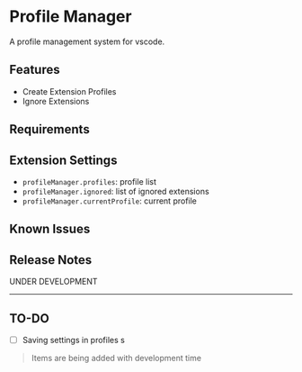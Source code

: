 # Profile Manager

A profile management system for vscode.

## Features

* Create Extension Profiles
* Ignore Extensions

## Requirements

## Extension Settings

* `profileManager.profiles`: profile list
* `profileManager.ignored`: list of ignored extensions
* `profileManager.currentProfile`: current profile

## Known Issues

## Release Notes

UNDER DEVELOPMENT

-----------------------------------------------------------------------------------------------------------
## TO-DO

- [ ] Saving settings in profiles
s
> Items are being added with development time